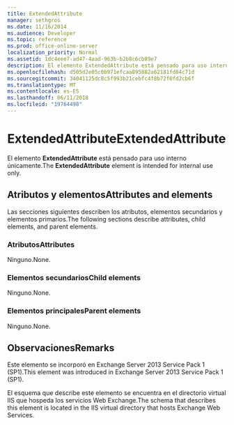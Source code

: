 ```yaml
---
title: ExtendedAttribute
manager: sethgros
ms.date: 11/16/2014
ms.audience: Developer
ms.topic: reference
ms.prod: office-online-server
localization_priority: Normal
ms.assetid: 1dc4eee7-ad47-4aad-963b-b2b8c6cb89e7
description: El elemento ExtendedAttribute está pensado para uso interno únicamente.
ms.openlocfilehash: d505d2e05c0b971efcaa895882a62181fd84c71d
ms.sourcegitcommit: 34041125dc8c5f993b21cebfc4f8b72f0fd2cb6f
ms.translationtype: MT
ms.contentlocale: es-ES
ms.lasthandoff: 06/11/2018
ms.locfileid: "19764498"
---
```

# <a name="extendedattribute"></a><span data-ttu-id="6e474-103">ExtendedAttribute</span><span class="sxs-lookup"><span data-stu-id="6e474-103">ExtendedAttribute</span></span>

<span data-ttu-id="6e474-104">El elemento **ExtendedAttribute** está pensado para uso interno únicamente.</span><span class="sxs-lookup"><span data-stu-id="6e474-104">The **ExtendedAttribute** element is intended for internal use only.</span></span> 

## <a name="attributes-and-elements"></a><span data-ttu-id="6e474-105">Atributos y elementos</span><span class="sxs-lookup"><span data-stu-id="6e474-105">Attributes and elements</span></span>

<span data-ttu-id="6e474-106">Las secciones siguientes describen los atributos, elementos secundarios y elementos primarios.</span><span class="sxs-lookup"><span data-stu-id="6e474-106">The following sections describe attributes, child elements, and parent elements.</span></span>
  
### <a name="attributes"></a><span data-ttu-id="6e474-107">Atributos</span><span class="sxs-lookup"><span data-stu-id="6e474-107">Attributes</span></span>

<span data-ttu-id="6e474-108">Ninguno.</span><span class="sxs-lookup"><span data-stu-id="6e474-108">None.</span></span>
  
### <a name="child-elements"></a><span data-ttu-id="6e474-109">Elementos secundarios</span><span class="sxs-lookup"><span data-stu-id="6e474-109">Child elements</span></span>

<span data-ttu-id="6e474-110">Ninguno.</span><span class="sxs-lookup"><span data-stu-id="6e474-110">None.</span></span>
  
### <a name="parent-elements"></a><span data-ttu-id="6e474-111">Elementos principales</span><span class="sxs-lookup"><span data-stu-id="6e474-111">Parent elements</span></span>

<span data-ttu-id="6e474-112">Ninguno.</span><span class="sxs-lookup"><span data-stu-id="6e474-112">None.</span></span>
  
## <a name="remarks"></a><span data-ttu-id="6e474-113">Observaciones</span><span class="sxs-lookup"><span data-stu-id="6e474-113">Remarks</span></span>

<span data-ttu-id="6e474-114">Este elemento se incorporó en Exchange Server 2013 Service Pack 1 (SP1).</span><span class="sxs-lookup"><span data-stu-id="6e474-114">This element was introduced in Exchange Server 2013 Service Pack 1 (SP1).</span></span>
  
<span data-ttu-id="6e474-115">El esquema que describe este elemento se encuentra en el directorio virtual IIS que hospeda los servicios Web Exchange.</span><span class="sxs-lookup"><span data-stu-id="6e474-115">The schema that describes this element is located in the IIS virtual directory that hosts Exchange Web Services.</span></span>
  

